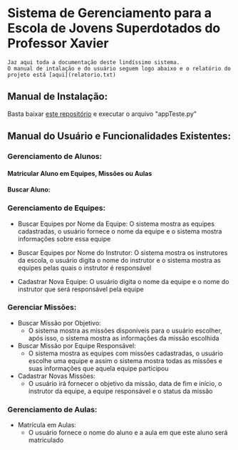 # Sistema de Gerenciamento para a Escola de Jovens Superdotados do Professor Xavier
    Jaz aqui toda a documentação deste lindíssimo sistema.
    O manual de intalação e do usuário seguem logo abaixo e o relatório do projeto está [aqui](relatorio.txt)
## Manual de Instalação:

Basta baixar [este repositório](aplicacao) e executar o arquivo "appTeste.py"

## Manual do Usuário e Funcionalidades Existentes:

### Gerenciamento de Alunos:
#### Matricular Aluno em Equipes, Missões ou Aulas
#### Buscar Aluno: 

### Gerenciamento de Equipes:
 - Buscar Equipes por Nome da Equipe:
        O sistema mostra as equipes cadastradas, o usuário fornece o nome da equipe e o sistema mostra informações sobre essa equipe

 - Buscar Equipes por Nome do Instrutor:
        O sistema mostra os instrutores da escola, o usuário digita o nome do instrutor e o sistema mostra as equipes pelas quais o instrutor é responsável
 - Cadastrar Nova Equipe:
        O usuário digita o nome da equipe e o nome do instrutor que será responsável pela equipe

### Gerenciar Missões:
 - Buscar Missão por Objetivo:
    - O sistema mostra as missões disponíveis para o usuário escolher, após isso, o sistema mostra as informações da missão escolhida
 - Buscar Missão por Equipe Responsável:
    - O sistema mostra as equipes com missões cadastradas, o usuário escolhe uma equipe e assim o sistema mostra todas as missões e suas informações que aquela equipe participou 
 - Cadastrar Novas Missões:
    - O usuário irá fornecer o objetivo da missão, data de fim e início, o instrutor da equipe, a equipe responsável e o status da missão

### Gerenciamento de Aulas:
 - Matrícula em Aulas:
    - O usuário fornece o nome do aluno e a aula em que este aluno será matriculado        
